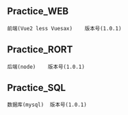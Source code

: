 ## Practice_WEB

```
前端(Vue2 less Vuesax)	版本号(1.0.1)
```

## Practice_RORT

```
后端(node)	版本号(1.0.1)
```

## Practice_SQL

```
数据库(mysql)	版本号(1.0.1)
```

